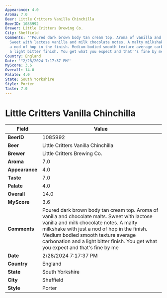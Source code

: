 ```yaml
---
Appearance: 4.0
Aroma: 7.0
Beer: Little Critters Vanilla Chinchilla
BeerID: 1085992
Brewer: Little Critters Brewing Co.
City: Sheffield
Comments: '"Poured dark brown body tan cream top. Aroma of vanilla and chocolate malts.
  Sweet with lactose vanilla and milk chocolate notes. A malty milkshake with just
  a nod of hop in the finish. Medium bodied smooth texture average carbonation and
  a light bitter finish. You get what you expect and that''s fine by me"'
Country: England
Date: '"2/28/2024 7:17:37 PM"'
MyScore: 3.6
Overall: 14.0
Palate: 4.0
State: South Yorkshire
Style: Porter
Taste: 7.0
---
```


# Little Critters Vanilla Chinchilla

| Field         | Value |
|---------------|-------|
| **BeerID** | 1085992 |
| **Beer** | Little Critters Vanilla Chinchilla |
| **Brewer** | Little Critters Brewing Co. |
| **Aroma** | 7.0 |
| **Appearance** | 4.0 |
| **Taste** | 7.0 |
| **Palate** | 4.0 |
| **Overall** | 14.0 |
| **MyScore** | 3.6 |
| **Comments** | Poured dark brown body tan cream top. Aroma of vanilla and chocolate malts. Sweet with lactose vanilla and milk chocolate notes. A malty milkshake with just a nod of hop in the finish. Medium bodied smooth texture average carbonation and a light bitter finish. You get what you expect and that's fine by me |
| **Date** | 2/28/2024 7:17:37 PM |
| **Country** | England |
| **State** | South Yorkshire |
| **City** | Sheffield |
| **Style** | Porter |
